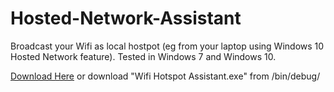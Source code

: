 # Hosted-Network-Assistant
Broadcast your Wifi as local hostpot (eg from your laptop using Windows 10 Hosted Network feature). Tested in Windows 7 and Windows 10.


<a href="https://github.com/SCJLabs/Wifi-Hostpot-Assistant/blob/master/WiFi%20Hotspot%20Assistant/bin/Debug/WiFi%20Hotspot%20Assistant.exe?raw=true">Download Here</a> or download "Wifi Hotspot Assistant.exe" from /bin/debug/
